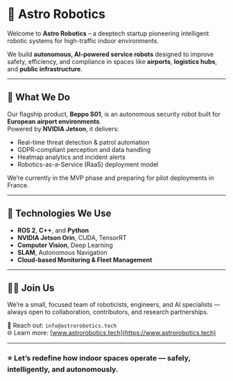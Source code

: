 # 🤖 Astro Robotics

Welcome to **Astro Robotics** – a deeptech startup pioneering intelligent robotic systems for high-traffic indoor environments.

We build **autonomous, AI-powered service robots** designed to improve safety, efficiency, and compliance in spaces like **airports**, **logistics hubs**, and **public infrastructure**.

---

## 🚀 What We Do

Our flagship product, **Beppo S01**, is an autonomous security robot built for **European airport environments**.  
Powered by **NVIDIA Jetson**, it delivers:

- Real-time threat detection & patrol automation  
- GDPR-compliant perception and data handling  
- Heatmap analytics and incident alerts  
- Robotics-as-a-Service (RaaS) deployment model  

We’re currently in the MVP phase and preparing for pilot deployments in France.

---

## 🧠 Technologies We Use

- **ROS 2**, **C++**, and **Python**
- **NVIDIA Jetson Orin**, CUDA, TensorRT
- **Computer Vision**, Deep Learning
- **SLAM**, Autonomous Navigation
- **Cloud-based Monitoring & Fleet Management**

---

## 🧑‍💻 Join Us

We’re a small, focused team of roboticists, engineers, and AI specialists — always open to collaboration, contributors, and research partnerships.

📧 Reach out: `info@astrorobotics.tech`  
🌐 Learn more: [www.astrorobotics.tech](https://www.astrorobotics.tech)

---

### ⭐ Let’s redefine how indoor spaces operate — safely, intelligently, and autonomously.
